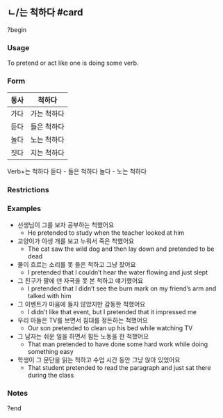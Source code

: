 ## ㄴ/는 척하다 #card
?begin
### Usage
To pretend or act like one is doing some verb.
### Form
| 동사  | 척하다    |
| --- | ------ |
| 가다  | 가는 척하다 |
| 듣다  | 들은 척하다 |
| 놀다  | 노는 척하다 |
| 짓다  | 지는 척하다 |
Verb+는 척하다
듣다 - 들은 척하다
놀다 - 노는 척하다
### Restrictions
### Examples
* 선생님이 그를 보자 공부하는 척했어요
	* He pretended to study when the teacher looked at him
* 고양이가 야생 개를 보고 누워서 죽은 척했어요
	* The cat saw the wild dog and then lay down and pretended to be dead
* 물이 흐르는 소리를 못 들은 척하고 그냥 잤어요
	* I pretended that I couldn’t hear the water flowing and just slept
* 그 친구가 팔에 덴 자국을 못 본 척하고 얘기했어요
	* I pretended that I didn’t see the burn mark on my friend’s arm and talked with him
* 그 이벤트가 마음에 들지 않았지만 감동한 척했어요
	* I didn’t like that event, but I pretended that it impressed me
* 우리 아들은 TV를 보면서 침대를 정돈하는 척했어요
	* Our son pretended to clean up his bed while watching TV
* 그 남자는 쉬운 일을 하면서 힘든 노동을 한 척했어요
	* That man pretended to have done some hard work while doing something easy
* 학생이 그 문단을 읽는 척하고 수업 시간 동안 그냥 앉아 있었어요
	* That student pretended to read the paragraph and just sat there during the class
### Notes
?end
